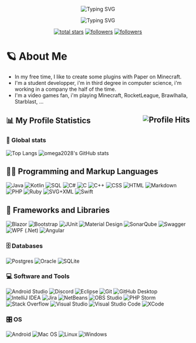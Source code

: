 <p align="center">
  <img src="https://readme-typing-svg.demolab.com?font=Noto+Sherif&pause=1000&color=011BF7&center=true&vCenter=true&width=435&lines=Hello%2C+I'm+omega2028" alt="Typing SVG" />
</p>
<p align="center">
  <img src="https://readme-typing-svg.demolab.com?font=Noto+Sherif&pause=1000&color=005FFF&center=true&vCenter=true&width=435&lines=I'm+a+%F0%9F%92%ABMinecraft%F0%9F%92%AB+plugin+maker" alt="Typing SVG" />
</p>

<p align="center">
  <a href="https://github.com/omega2028?tab=repositories&sort=stargazers">
    <img alt="total stars" title="Total stars on GitHub" src="https://custom-icon-badges.demolab.com/github/stars/omega2028?color=55960c&style=for-the-badge&labelColor=488207&logo=star"/></a>
  <a href="https://github.com/omega2028?tab=followers">
    <img alt="followers" title="Follow me on Github" src="https://custom-icon-badges.demolab.com/github/followers/omega2028?color=236ad3&labelColor=1155ba&style=for-the-badge&logo=person-add&label=Follow&logoColor=white"/></a>
  <a href="#">
    <img alt="followers" title="Total number of views for my profile" src="https://komarev.com/ghpvc/?username=omega2028&style=for-the-badge&logo=person-add"/></a>
</p>

# 🪐 About Me
* In my free time, I like to create some plugins with Paper on Minecraft.
* I'm a student developper, i'm in third degree in computer science, i'm working in a company the half of the time.
* I'm a video games fan, i'm playing Minecraft, RocketLeague, Brawlhalla, Starblast, ...

## 📊 My Profile Statistics <img align="right" alt="Profile Hits" src="https://hits.seeyoufarm.com/api/count/incr/badge.svg?url=https%3A%2F%2Fgithub.com%2Fomega20281212%2Fhit-counter&style=for-the-badge">

### 🧮 Global stats

![Top Langs](https://github-readme-stats.vercel.app/api/top-langs/?username=omega2028&layout=compact&langs_count=6&size_weight=0&theme=transparent&count_weight=0.9&hide=jupyter%20notebook,html,css,dockerfile,hack)
![omega2028's GitHub stats](https://github-readme-stats.vercel.app/api?username=omega2028&count_private=true&show_icons=true&hide=issues&theme=transparent)

## 👨‍💻 Programming and Markup Languages
<p>
  <img alt="Java" src="https://custom-icon-badges.demolab.com/badge/Java-007396.svg?logo=java&logoColor=white&style=plastic">
  <img alt="Kotlin" src="https://custom-icon-badges.demolab.com/badge/Kotlin-7F52FF.svg?logo=kotlin&logoColor=white&style=plastic">
  <img alt="SQL" src="https://custom-icon-badges.demolab.com/badge/SQL-025E8C.svg?logo=database&logoColor=white&style=plastic">
  <img alt="C#" src="https://custom-icon-badges.demolab.com/badge/C%23-68217A.svg?logo=cs2&logoColor=white&style=plastic">
  <img alt="C" src="https://custom-icon-badges.demolab.com/badge/C-03599C.svg?logo=c-in-hexagon&logoColor=white&style=plastic">
  <img alt="C++" src="https://custom-icon-badges.demolab.com/badge/C++-9C033A.svg?logo=cpp2&logoColor=white&style=plastic">
  <img alt="CSS" src="https://img.shields.io/badge/CSS-1572B6.svg?logo=css3&logoColor=white&style=plastic">
  <img alt="HTML" src="https://img.shields.io/badge/HTML-E34F26.svg?logo=html5&logoColor=white&style=plastic">
  <img alt="Markdown" src="https://img.shields.io/badge/Markdown-000000.svg?logo=markdown&logoColor=white&style=plastic">
  <img alt="PHP" src="https://img.shields.io/badge/PHP-777BB4.svg?logo=php&logoColor=white&style=plastic">
  <img alt="Ruby" src="https://img.shields.io/badge/Ruby-CC342D.svg?logo=ruby&logoColor=white&style=plastic">
  <img alt="SVG+XML" src="https://img.shields.io/badge/SVG%2BXML-e0982c.svg?logo=svg&logoColor=white&style=plastic">
  <img alt="Swift" src="https://custom-icon-badges.demolab.com/badge/Swift-F05138.svg?logo=swift&logoColor=white&style=plastic">
</p>

## 🧰 Frameworks and Libraries
  <p>
    <img alt="Blazor" src="https://img.shields.io/badge/Blazor-512BD4.svg?logo=blazor&logoColor=white&style=plastic">
    <img alt="Bootstrap" src="https://img.shields.io/badge/Bootstrap-7952B3.svg?logo=bootstrap&logoColor=white&style=plastic">
    <img alt="JUnit" src="https://custom-icon-badges.demolab.com/badge/JUnit-25A162.svg?logo=check-circle&logoColor=white&style=plastic">
    <img alt="Material Design" src="https://img.shields.io/badge/Material%20Design-0081CB.svg?logo=material-design&logoColor=white&style=plastic">
    <img alt="SonarQube" src="https://img.shields.io/badge/SonarQube-black?&logo=sonarqube&logoColor=4E9BCD&style=plastic">
    <img alt="Swagger" src="https://img.shields.io/badge/-Swagger-%23Clojure?logo=swagger&logoColor=white&style=plastic">
    <img alt="WPF (.Net)" src="https://img.shields.io/badge/WPF-5C2D91?logo=.net&logoColor=white&style=plastic">
    <img alt="Angular" src="https://img.shields.io/badge/-Angular-red">
  </p>

  <h3>🗄️ Databases </h3>

  <p>
      <img alt="Postgres" src="https://img.shields.io/badge/-Postgres-blue">
      <img alt="Oracle" src ="https://img.shields.io/badge/Oracle-F00000.svg?logo=oracle&logoColor=white&style=plastic">
      <img alt="SQLite" src ="https://img.shields.io/badge/SQLite-07405e.svg?logo=sqlite&logoColor=white&style=plastic">
  </p>

  <h3>💻 Software and Tools</h3>

  <p>
      <img alt="Android Studio" src="https://img.shields.io/badge/Android%20Studio-008678.svg?logo=android-studio&logoColor=white&style=plastic">
      <img alt="Discord" src="https://img.shields.io/badge/-Discord-5865F2.svg?logo=discord&logoColor=white&style=plastic">
      <img alt="Eclipse" src="https://img.shields.io/badge/Eclipse-2C2255.svg?logo=eclipseide&logoColor=white&style=plastic">
      <img alt="Git" src="https://img.shields.io/badge/Git-F05033.svg?logo=git&logoColor=white&style=plastic">
      <img alt="GitHub Desktop" src="https://img.shields.io/badge/GitHub%20Desktop-8034A9.svg?logo=github&logoColor=white&style=plastic">
      <img alt="IntelliJ IDEA" src="https://img.shields.io/badge/IntelliJ%20IDEA-000000.svg?logo=intellijidea&logoColor=white&style=plastic">
      <img alt="Jira" src="https://img.shields.io/badge/Jira-%230A0FFF.svg?logo=jira&logoColor=white&style=plastic">
      <img alt="NetBeans" src="https://img.shields.io/badge/Apache%20NetBeans-1B6AC6.svg?logo=apachenetbeanside&logoColor=white&style=plastic">
      <img alt="OBS Studio" src="https://img.shields.io/badge/-OBS-302E31?logo=obs-studio&logoColor=white&style=plastic">
      <img alt="PHP Storm" src="https://img.shields.io/badge/-PHP%20Storm-000000?logo=phpstorm&logoColor=white&style=plastic">
      <img alt="Stack Overflow" src="https://img.shields.io/badge/-Stack%20Overflow-FE7A16?logo=stack-overflow&logoColor=white&style=plastic">
      <img alt="Visual Studio" src="https://img.shields.io/badge/Visual%20Studio-5C2D91.svg?logo=visual-studio&logoColor=white&style=plastic">
      <img alt="Visual Studio Code" src="https://img.shields.io/badge/Visual%20Studio%20Code-0078d7.svg?logo=visual-studio-code&logoColor=white&style=plastic">
      <img alt="XCode" src="https://img.shields.io/badge/XCode-147EFB.svg?logo=xcode&logoColor=white&style=plastic">
  </p>
  
  <h3>🎛️ OS</h3>

  <p>
      <img alt="Android" src="https://img.shields.io/badge/Android-3DDC84?logo=android&logoColor=white&style=plastic">
      <img alt="Mac OS" src="https://img.shields.io/badge/Mac%20OS-000000?logo=macos&logoColor=white&style=plastic">
      <img alt="Linux" src="https://img.shields.io/badge/Linux-FCC624?logo=linux&logoColor=black&style=plastic">
      <img alt="Windows" src="https://img.shields.io/badge/Windows-0078D6?logo=windows&logoColor=white&style=plastic">
  </p>
